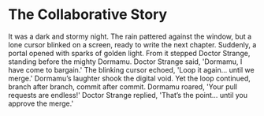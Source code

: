 # The Collaborative Story


It was a dark and stormy night. The rain pattered against the window, but a lone cursor blinked on a screen, ready to write the next chapter. Suddenly, a portal opened with sparks of golden light. From it stepped Doctor Strange, standing before the mighty Dormamu. Doctor Strange said, 'Dormamu, I have come to bargain.' The blinking cursor echoed, 'Loop it again... until we merge.' Dormamu’s laughter shook the digital void. Yet the loop continued, branch after branch, commit after commit. Dormamu roared, 'Your pull requests are endless!' Doctor Strange replied, 'That’s the point… until you approve the merge.'
